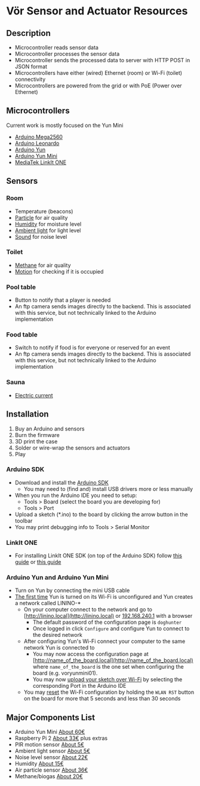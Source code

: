 # Vör Sensor and Actuator Resources

## Description
- Microcontroller reads sensor data
- Microcontroller processes the sensor data
- Microcontroller sends the processed data to server with HTTP POST in JSON format
- Microcontrollers have either (wired) Ethernet (room) or Wi-Fi (toilet) connectivity
- Microcontrollers are powered from the grid or with PoE (Power over Ethernet)

## Microcontrollers

Current work is mostly focused on the Yun Mini

- [Arduino Mega2560](http://www.arduino.org/products/boards/4-arduino-boards/arduino-mega-2560)
- [Arduino Leonardo](http://www.arduino.org/products/boards/4-arduino-boards/arduino-leonardo)
- [Arduino Yun](http://www.arduino.org/products/boards/4-arduino-boards/arduino-yun)
- [Arduino Yun Mini](http://www.arduino.org/products/boards/4-arduino-boards/arduino-yun-mini)
- [MediaTek LinkIt ONE](http://www.seeedstudio.com/wiki/LinkIt_ONE)

## Sensors

### Room
- Temperature (beacons)
- [Particle](https://www.sparkfun.com/products/9689) for air quality
- [Humidity](https://www.sparkfun.com/products/9569) for moisture level
- [Ambient light](https://www.sparkfun.com/products/8688) for light level
- [Sound](https://www.sparkfun.com/products/12642) for noise level

### Toilet
- [Methane](https://www.sparkfun.com/products/9404) for air quality
- [Motion](https://www.sparkfun.com/products/13285) for checking if it is occupied

### Pool table
- Button to notify that a player is needed
- An ftp camera sends images directly to the backend. This is associated with this service, but not technically linked to the Arduino implementation

### Food table
- Switch to notify if food is for everyone or reserved for an event
- An ftp camera sends images directly to the backend. This is associated with this service, but not technically linked to the Arduino implementation

### Sauna
- [Electric current](https://www.sparkfun.com/products/11005)

## Installation
1. Buy an Arduino and sensors
2. Burn the firmware
3. 3D print the case
4. Solder or wire-wrap the sensors and actuators
5. Play

### Arduino SDK
- Download and install the [Arduino SDK](https://www.arduino.cc/en/Main/Software)
    - You may need to (find and) install USB drivers more or less manually
- When you run the Arduino IDE you need to setup:
    - Tools > Board (select the board you are developing for)
    - Tools > Port
- Upload a sketch (*.ino) to the board by clicking the arrow button in the toolbar
- You may print debugging info to Tools > Serial Monitor

### LinkIt ONE
- For installing LinkIt ONE SDK (on top of the Arduino SDK) follow [this guide](http://www.seeedstudio.com/wiki/LinkIt_ONE) or [this guide](http://labs.mediatek.com/forums/posts/list/559.page)

### Arduino Yun and Arduino Yun Mini
- Turn on Yun by connecting the mini USB cable
- [The first time](https://www.arduino.cc/en/Guide/ArduinoYun#toc14) Yun is turned on its Wi-Fi is unconfigured and Yun creates a network called LININO-*
    - On your computer connect to the network and go to [http://linino.local](http://linino.local) or [192.168.240.1](192.168.240.1) with a browser
        - The default password of the configuration page is ```doghunter```
        - Once logged in click ```Configure``` and configure Yun to connect to the desired network
    - After configuring Yun's Wi-Fi connect your computer to the same network Yun is connected to
        - You may now access the configuration page at [http://name_of_the_board.local](http://name_of_the_board.local) where ```name_of_the_board``` is the one set when configuring the board (e.g. voryunmini01).
        - You may now [upload your sketch over Wi-Fi](https://www.arduino.cc/en/Guide/ArduinoYun#toc15) by selecting the corresponding Port in the Arduino IDE
    - You may [reset](https://www.arduino.cc/en/Guide/ArduinoYun#toc6) the Wi-Fi configuration by holding the ```WLAN RST``` button on the board for more that 5 seconds and less than 30 seconds

## Major Components List
* Arduino Yun Mini [About 60€](http://de.rs-online.com/web/p/entwicklungskits-prozessor-mikrocontroller/8659007/)
* Raspberry Pi 2 [About 33€](http://de.rs-online.com/web/p/entwicklungskits-prozessor-mikrocontroller/8326274/) plus extras
* PIR motion sensor [About 5€](https://www.sparkfun.com/products/13285)
* Ambient light sensor [About 5€](https://www.sparkfun.com/products/8688)
* Noise level sensor [About 22€](https://www.sparkfun.com/products/12642)
* Humidity [About 15€](https://www.sparkfun.com/products/9569)
* Air particle sensor [About 36€](https://www.sparkfun.com/products/9689)
* Methane/biogas [About 20€](https://www.sparkfun.com/products/9404)
